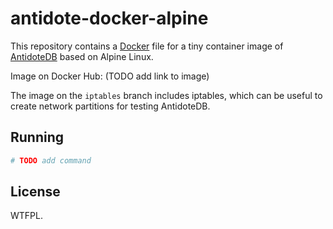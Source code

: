 # antidote-docker-alpine 

This repository contains a [Docker](http://docker.io) file for a tiny container 
image of [AntidoteDB][antidote] based on Alpine Linux.

Image on Docker Hub: (TODO add link to image) 

The image on the `iptables` branch includes iptables, which can be useful to 
create network partitions for testing AntidoteDB.

## Running

```bash
# TODO add command
```

## License

WTFPL.  

[antidote]: https://www.antidotedb.eu/